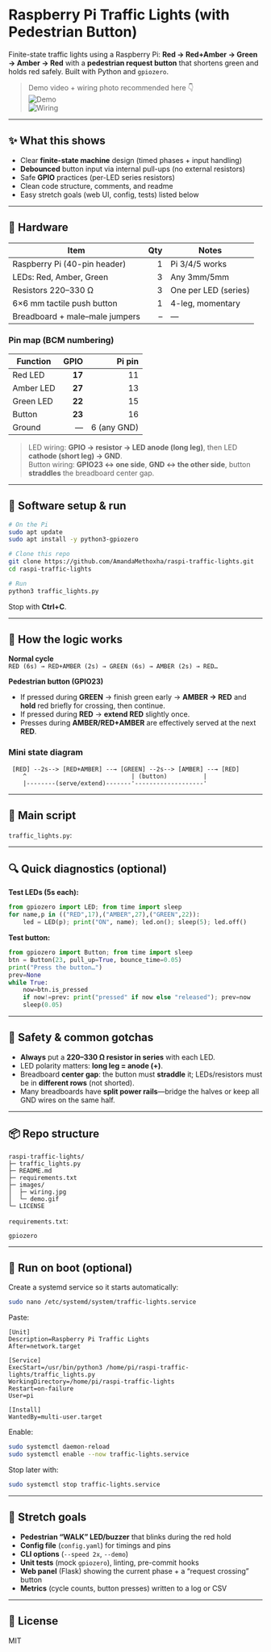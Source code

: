 # Raspberry Pi Traffic Lights (with Pedestrian Button)

Finite-state traffic lights using a Raspberry Pi: **Red → Red+Amber → Green → Amber → Red** with a **pedestrian request button** that shortens green and holds red safely. Built with Python and `gpiozero`.

> Demo video + wiring photo recommended here 👇  
> ![Demo](images/demo.gif)  
> ![Wiring](images/wiring.jpg)

---

## ✨ What this shows 
- Clear **finite-state machine** design (timed phases + input handling)
- **Debounced** button input via internal pull-ups (no external resistors)
- Safe **GPIO** practices (per-LED series resistors)
- Clean code structure, comments, and readme
- Easy stretch goals (web UI, config, tests) listed below

---

## 🧰 Hardware

| Item | Qty | Notes |
|---|---:|---|
| Raspberry Pi (40-pin header) | 1 | Pi 3/4/5 works |
| LEDs: Red, Amber, Green | 3 | Any 3mm/5mm |
| Resistors 220–330 Ω | 3 | One per LED (series) |
| 6×6 mm tactile push button | 1 | 4-leg, momentary |
| Breadboard + male–male jumpers | – | — |

### Pin map (BCM numbering)

| Function | GPIO | Pi pin |
|---|---:|---:|
| Red LED | **17** | 11 |
| Amber LED | **27** | 13 |
| Green LED | **22** | 15 |
| Button | **23** | 16 |
| Ground | — | 6 (any GND) |

> LED wiring: **GPIO → resistor → LED anode (long leg)**, then LED **cathode (short leg) → GND**.  
> Button wiring: **GPIO23 ↔ one side**, **GND ↔ the other side**, button **straddles** the breadboard center gap.

---

## 🧪 Software setup & run

```bash
# On the Pi
sudo apt update
sudo apt install -y python3-gpiozero

# Clone this repo
git clone https://github.com/AmandaMethoxha/raspi-traffic-lights.git
cd raspi-traffic-lights

# Run
python3 traffic_lights.py
```

Stop with **Ctrl+C**.

---

## 🧠 How the logic works

**Normal cycle**  
`RED (6s) → RED+AMBER (2s) → GREEN (6s) → AMBER (2s) → RED…`

**Pedestrian button (GPIO23)**  
- If pressed during **GREEN** → finish green early → **AMBER → RED** and **hold** red briefly for crossing, then continue.
- If pressed during **RED** → **extend RED** slightly once.
- Presses during **AMBER/RED+AMBER** are effectively served at the next **RED**.

### Mini state diagram

```
 [RED] --2s--> [RED+AMBER] --→ [GREEN] --2s--> [AMBER] --→ [RED]
    ^                             | (button)          |
    |--------(serve/extend)-------'-------------------'
```

---

## 📄 Main script

`traffic_lights.py`:

---

## 🔍 Quick diagnostics (optional)

**Test LEDs (5s each):**
```python
from gpiozero import LED; from time import sleep
for name,p in (("RED",17),("AMBER",27),("GREEN",22)):
    led = LED(p); print("ON", name); led.on(); sleep(5); led.off()
```

**Test button:**
```python
from gpiozero import Button; from time import sleep
btn = Button(23, pull_up=True, bounce_time=0.05)
print("Press the button…")
prev=None
while True:
    now=btn.is_pressed
    if now!=prev: print("pressed" if now else "released"); prev=now
    sleep(0.05)
```

---

## 🧯 Safety & common gotchas
- **Always** put a **220–330 Ω resistor in series** with each LED.  
- LED polarity matters: **long leg = anode (+)**.  
- Breadboard **center gap**: the button must **straddle** it; LEDs/resistors must be in **different rows** (not shorted).  
- Many breadboards have **split power rails**—bridge the halves or keep all GND wires on the same half.

---

## 📦 Repo structure

```
raspi-traffic-lights/
├─ traffic_lights.py
├─ README.md
├─ requirements.txt
├─ images/
│  ├─ wiring.jpg
│  └─ demo.gif
└─ LICENSE
```

`requirements.txt`:
```
gpiozero
```

---

## 🚀 Run on boot (optional)

Create a systemd service so it starts automatically:

```bash
sudo nano /etc/systemd/system/traffic-lights.service
```

Paste:
```
[Unit]
Description=Raspberry Pi Traffic Lights
After=network.target

[Service]
ExecStart=/usr/bin/python3 /home/pi/raspi-traffic-lights/traffic_lights.py
WorkingDirectory=/home/pi/raspi-traffic-lights
Restart=on-failure
User=pi

[Install]
WantedBy=multi-user.target
```

Enable:
```bash
sudo systemctl daemon-reload
sudo systemctl enable --now traffic-lights.service
```

Stop later with:
```bash
sudo systemctl stop traffic-lights.service
```

---

## 🔮 Stretch goals
- **Pedestrian “WALK” LED/buzzer** that blinks during the red hold
- **Config file** (`config.yaml`) for timings and pins
- **CLI options** (`--speed 2x`, `--demo`)
- **Unit tests** (mock `gpiozero`), linting, pre-commit hooks
- **Web panel** (Flask) showing the current phase + a “request crossing” button
- **Metrics** (cycle counts, button presses) written to a log or CSV

---

## 📜 License
MIT 

